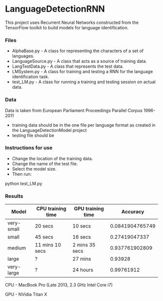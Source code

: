 # LanguageDetectionRNN
This project uses Recurrent Neural Networks constructed from the TensorFlow toolkit to build models for language identification.
### Files
* AlphaBase.py - A class for representing the characters of a set of languages.
* LanguageSource.py - A class that acts as a source of training data.
* LangTestData.py - A class that represents the test data.
* LMSystem.py - A class for training and testing a RNN for the language identification task.
* test_LM.py - A class for running a training and testing session on actual data.

### Data
Data is taken from European Parliament Proceedings Parallel Corpus 1996-2011

* training data should be in the one file per language format as created in the LanguageDetectionModel project
* testing file should be 

### Instructions for use
* Change the location of the training data. 
* Change the name of the test file. 
* Select the model size.
* Then run: 

python test_LM.py

### Results
Model | CPU training time | GPU training time | Accuracy
------|-------------------|-------------------|-----------
very-small | 20 secs | 10 secs | 0.0841904765749
small | 45 secs | 16 secs | 0.27419047337
medium | 11 mins 10 secs | 2 mins 35 secs | 0.937761902809
large | ? | 27 mins | 0.93928
very-large | ? | 24 hours | 0.99761912

CPU - MacBook Pro (Late 2013, 2.3 GHz Intel Core i7)

GPU - NVidia Titan X